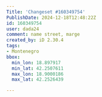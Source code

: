 ```yaml
---
Title: 'Changeset #160349754'
PublishDate: 2024-12-18T12:48:22Z
id: 160349754
user: dada24
comment: name street, marge
created_by: iD 2.30.4
tags:
- Montenegro
bbox:
  min_lon: 18.897917
  min_lat: 42.2507611
  max_lon: 18.9000186
  max_lat: 42.2526439

---
```

